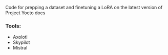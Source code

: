 Code for prepping a dataset and finetuning a LoRA on the latest version of Project Yocto docs

### Tools:

- Axolotl
- Skypilot
- Mistral
